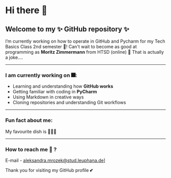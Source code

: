 # Hi there 👋
## Welcome to my ✨ GitHub repository ✨

I’m currently working on how to operate in GitHub and Pycharm for my Tech Basics Class 2nd semester 🚀! 
Can't wait to become as good at programming as **Moritz Zimmermann** from HTSD (online) 💊 
That is actually a joke.... 

---

### I am currently working on 🎆:
- Learning and understanding how **GitHub works**
- Getting familiar with coding in **PyCharm**
- Using Markdown in creative ways
- Cloning repositories and understanding Git workflows

---

### Fun fact about me:
My favourite dish is 🥟🥟🥟

---

### How to reach me 📮 ?
E-mail - aleksandra.mrozek@stud.leuphana.de]

Thank you for visiting my GitHub profile 💕







<!--
**aleksandramrozek/aleksandramrozek** is a ✨ _special_ ✨ repository because its `README.md` (this file) appears on your GitHub profile.

Here are some ideas to get you started:

- 🔭 I’m currently working on ... learning this programme!
- 🌱 I’m currently learning ... how to operate in PyCharm and GitHub
- 👯 I’m looking to collaborate on ... 
- 🤔 I’m looking for help with ...
- 💬 Ask me about ...
- 📫 How to reach me: ...
- 😄 Pronouns: ...
- ⚡ Fun fact: ...
-->
